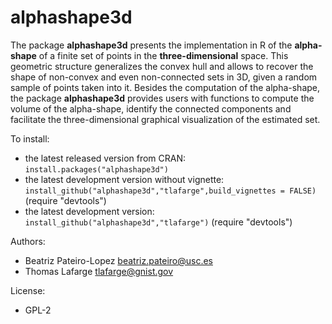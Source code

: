 # alphashape3d

The package __alphashape3d__ presents the implementation in R of the __alpha-shape__ of a finite set of points in the __three-dimensional__ space. This geometric structure generalizes the convex hull and allows to recover the shape of non-convex and even non-connected sets in 3D, given a random sample of points taken into it. Besides the computation of the alpha-shape, the package __alphashape3d__ provides users with functions to compute the volume of the alpha-shape, identify the connected components and facilitate the three-dimensional graphical visualization of the estimated set. 

To install:

* the latest released version from CRAN: `install.packages("alphashape3d")`
* the latest development version without vignette:                              `install_github("alphashape3d","tlafarge",build_vignettes = FALSE)` (require  "devtools")
* the latest development version: `install_github("alphashape3d","tlafarge")` (require "devtools")

Authors: 

* Beatriz Pateiro-Lopez <beatriz.pateiro@usc.es>
* Thomas Lafarge <tlafarge@gnist.gov>

License:

* GPL-2

